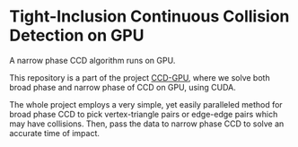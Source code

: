 # Tight-Inclusion Continuous Collision Detection on GPU

A narrow phase CCD algorithm runs on GPU.

This repository is a part of the project [CCD-GPU](https://github.com/dbelgrod/CCD-GPU), where we solve both broad phase and narrow phase of CCD on GPU, using CUDA.

The whole project employs a very simple, yet easily paralleled method for broad phase CCD to pick vertex-triangle pairs or edge-edge pairs which may have collisions. Then, pass the data to narrow phase CCD to solve an accurate time of impact.

